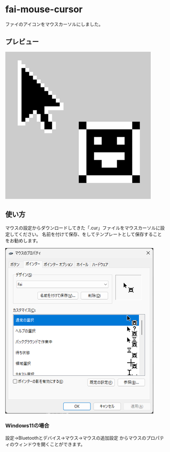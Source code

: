 # fai-mouse-cursor
ファイのアイコンをマウスカーソルにしました。

## プレビュー
![プレビュー画像](preview.png)

## 使い方
マウスの設定からダウンロードしてきた「.cur」ファイルをマウスカーソルに設定してください。
名前を付けて保存、をしてテンプレートとして保存することをお勧めします。
  
![マウス設定例](setting.png)

### Windows11の場合
設定→Bluetoothとデバイス→マウス→マウスの追加設定
からマウスのプロパティのウィンドウを開くことができます。
